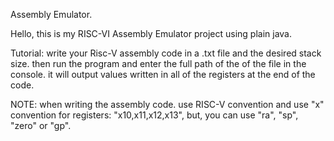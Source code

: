 Assembly Emulator.

Hello, this is my RISC-VI Assembly Emulator project using plain java. 

Tutorial:  write your Risc-V assembly code in a .txt file and the desired stack size. then run the program and enter the full path of the of the file in the console.
it will output values written in all of the registers at the end of the code. 

NOTE: when writing the assembly code. use RISC-V convention and use "x" convention for registers: "x10,x11,x12,x13",
but, you can use "ra", "sp", "zero" or "gp". 
